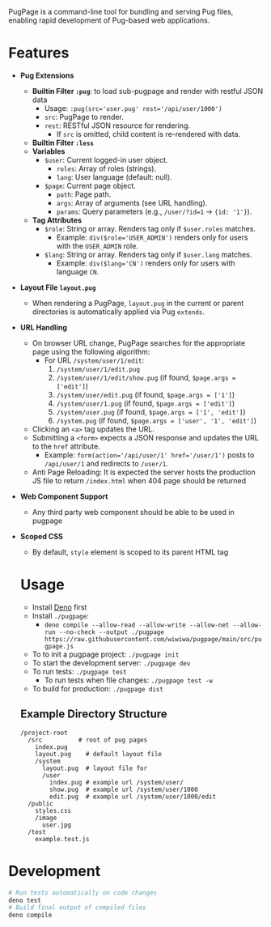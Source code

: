 PugPage is a command-line tool for bundling and serving Pug files, enabling rapid development of Pug-based web applications.

# Features

- **Pug Extensions**
  - **Builtin Filter `:pug`**: to load sub-pugpage and render with restful JSON data
    - Usage: `:pug(src='user.pug' rest='/api/user/1000')`
    - `src`: PugPage to render.
    - `rest`: RESTful JSON resource for rendering.
      - If `src` is omitted, child content is re-rendered with data.
  - **Builtin Filter `:less`**
  - **Variables**
    - `$user`: Current logged-in user object.
      - `roles`: Array of roles (strings).
      - `lang`: User language (default: null).
    - `$page`: Current page object.
      - `path`: Page path.
      - `args`: Array of arguments (see URL handling).
      - `params`: Query parameters (e.g., `/user/?id=1` → `{id: '1'}`).
  - **Tag Attributes**
    - `$role`: String or array. Renders tag only if `$user.roles` matches.
      - Example: `div($role='USER_ADMIN')` renders only for users with the `USER_ADMIN` role.
    - `$lang`: String or array. Renders tag only if `$user.lang` matches.
      - Example: `div($lang='CN')` renders only for users with language `CN`.
- **Layout File `layout.pug`**
  - When rendering a PugPage, `layout.pug` in the current or parent directories is automatically applied via Pug `extends`.
- **URL Handling**
  - On browser URL change, PugPage searches for the appropriate page using the following algorithm:
    - For URL `/system/user/1/edit`:
      1. `/system/user/1/edit.pug`
      2. `/system/user/1/edit/show.pug` (if found, `$page.args = ['edit']`)
      3. `/system/user/edit.pug` (if found, `$page.args = ['1']`)
      4. `/system/user/1.pug` (if found, `$page.args = ['edit']`)
      5. `/system/user.pug` (if found, `$page.args = ['1', 'edit']`)
      6. `/system.pug` (if found, `$page.args = ['user', '1', 'edit']`)
  - Clicking an `<a>` tag updates the URL.
  - Submitting a `<form>` expects a JSON response and updates the URL to the `href` attribute.
    - Example: `form(action='/api/user/1' href='/user/1')` posts to `/api/user/1` and redirects to `/user/1`.
  - Anti Page Reloading: It is expected the server hosts the production JS file to return `/index.html` when 404 page should be returned
- **Web Component Support**
  - Any third party web component should be able to be used in pugpage
- **Scoped CSS**
  - By default, `style` element is scoped to its parent HTML tag

  # Usage

  * Install [Deno](https://docs.deno.com/runtime/getting_started/installation/) first
  * Install `./pugpage`:
    * `deno compile --allow-read --allow-write --allow-net --allow-run --no-check --output ./pugpage https://raw.githubusercontent.com/wiwiwa/pugpage/main/src/pugpage.js`
  * To to init a pugpage project: `./pugpage init`
  * To start the development server: `./pugpage dev`
  * To run tests: `./pugpage test`
    * To run tests when file changes: `./pugpage test -w`
  * To build for production: `./pugpage dist`

  ## Example Directory Structure
  ```
  /project-root
    /src          # root of pug pages
      index.pug
      layout.pug    # default layout file
      /system
        layout.pug  # layout file for 
        /user
          index.pug # example url /system/user/
          show.pug  # example url /system/user/1000
          edit.pug  # example url /system/user/1000/edit
    /public
      styles.css
      /image
        user.jpg
    /test
      example.test.js
  ```

# Development

```bash
# Run tests automatically on code changes
deno test
# Build final output of compiled files
deno compile
```
